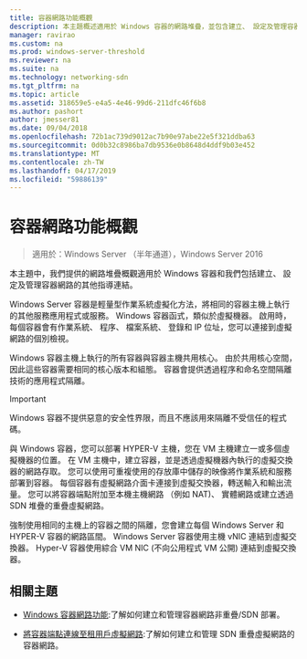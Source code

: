 ```yaml
---
title: 容器網路功能概觀
description: 本主題概述適用於 Windows 容器的網路堆疊，並包含建立、 設定及管理容器網路的其他指導連結。
manager: ravirao
ms.custom: na
ms.prod: windows-server-threshold
ms.reviewer: na
ms.suite: na
ms.technology: networking-sdn
ms.tgt_pltfrm: na
ms.topic: article
ms.assetid: 318659e5-e4a5-4e46-99d6-211dfc46f6b8
ms.author: pashort
author: jmesser81
ms.date: 09/04/2018
ms.openlocfilehash: 72b1ac739d9012ac7b90e97abe22e5f321ddba63
ms.sourcegitcommit: 0d0b32c8986ba7db9536e0b8648d4ddf9b03e452
ms.translationtype: MT
ms.contentlocale: zh-TW
ms.lasthandoff: 04/17/2019
ms.locfileid: "59886139"
---
```

# <a name="container-networking-overview"></a>容器網路功能概觀

>適用於：Windows Server （半年通道），Windows Server 2016

本主題中，我們提供的網路堆疊概觀適用於 Windows 容器和我們包括建立、 設定及管理容器網路的其他指導連結。

Windows Server 容器是輕量型作業系統虛擬化方法，將相同的容器主機上執行的其他服務應用程式或服務。 Windows 容器函式，類似於虛擬機器。 啟用時，每個容器會有作業系統、 程序、 檔案系統、 登錄和 IP 位址，您可以連接到虛擬網路的個別檢視。 

Windows 容器主機上執行的所有容器與容器主機共用核心。 由於共用核心空間，因此這些容器需要相同的核心版本和組態。 容器會提供透過程序和命名空間隔離技術的應用程式隔離。

>[!IMPORTANT]
>Windows 容器不提供惡意的安全性界限，而且不應該用來隔離不受信任的程式碼。 

與 Windows 容器，您可以部署 HYPER-V 主機，您在 VM 主機建立一或多個虛擬機器的位置。 在 VM 主機中，建立容器，並是透過虛擬機器內執行的虛擬交換器的網路存取。 您可以使用可重複使用的存放庫中儲存的映像將作業系統和服務部署到容器。 每個容器有虛擬網路介面卡連接到虛擬交換器，轉送輸入和輸出流量。 您可以將容器端點附加至本機主機網路 （例如 NAT)、 實體網路或建立透過 SDN 堆疊的重疊虛擬網路。

強制使用相同的主機上的容器之間的隔離，您會建立每個 Windows Server 和 HYPER-V 容器的網路區間。 Windows Server 容器使用主機 vNIC 連結到虛擬交換器。 Hyper-V 容器使用綜合 VM NIC (不向公用程式 VM 公開) 連結到虛擬交換器。 

## <a name="related-topics"></a>相關主題 

- [Windows 容器網路功能](https://docs.microsoft.com/virtualization/windowscontainers/container-networking/architecture):了解如何建立和管理容器網路非重疊/SDN 部署。

- [將容器端點連線至租用戶虛擬網路](../../manage/Connect-container-endpoints-to-a-Tenant-Virtual-Network.md):了解如何建立和管理 SDN 重疊虛擬網路的容器網路。 